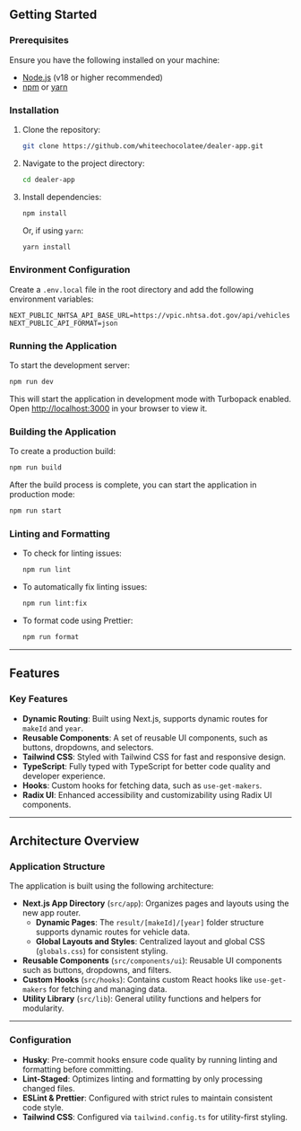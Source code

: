 ## Getting Started

### Prerequisites

Ensure you have the following installed on your machine:

- [Node.js](https://nodejs.org/) (v18 or higher recommended)
- [npm](https://www.npmjs.com/) or [yarn](https://yarnpkg.com/)

### Installation

1. Clone the repository:
   ```bash
   git clone https://github.com/whiteechocolatee/dealer-app.git
   ```
2. Navigate to the project directory:
   ```bash
   cd dealer-app
   ```
3. Install dependencies:
   ```bash
   npm install
   ```
   Or, if using `yarn`:
   ```bash
   yarn install
   ```

### Environment Configuration

Create a `.env.local` file in the root directory and add the following environment variables:

```plaintext
NEXT_PUBLIC_NHTSA_API_BASE_URL=https://vpic.nhtsa.dot.gov/api/vehicles
NEXT_PUBLIC_API_FORMAT=json
```

### Running the Application

To start the development server:

```bash
npm run dev
```

This will start the application in development mode with Turbopack enabled. Open [http://localhost:3000](http://localhost:3000) in your browser to view it.

### Building the Application

To create a production build:

```bash
npm run build
```

After the build process is complete, you can start the application in production mode:

```bash
npm run start
```

### Linting and Formatting

- To check for linting issues:
  ```bash
  npm run lint
  ```
- To automatically fix linting issues:
  ```bash
  npm run lint:fix
  ```
- To format code using Prettier:
  ```bash
  npm run format
  ```

---

## Features

### Key Features

- **Dynamic Routing**: Built using Next.js, supports dynamic routes for `makeId` and `year`.
- **Reusable Components**: A set of reusable UI components, such as buttons, dropdowns, and selectors.
- **Tailwind CSS**: Styled with Tailwind CSS for fast and responsive design.
- **TypeScript**: Fully typed with TypeScript for better code quality and developer experience.
- **Hooks**: Custom hooks for fetching data, such as `use-get-makers`.
- **Radix UI**: Enhanced accessibility and customizability using Radix UI components.

---

## Architecture Overview

### Application Structure

The application is built using the following architecture:

- **Next.js App Directory** (`src/app`): Organizes pages and layouts using the new app router.
  - **Dynamic Pages**: The `result/[makeId]/[year]` folder structure supports dynamic routes for vehicle data.
  - **Global Layouts and Styles**: Centralized layout and global CSS (`globals.css`) for consistent styling.
- **Reusable Components** (`src/components/ui`): Reusable UI components such as buttons, dropdowns, and filters.
- **Custom Hooks** (`src/hooks`): Contains custom React hooks like `use-get-makers` for fetching and managing data.
- **Utility Library** (`src/lib`): General utility functions and helpers for modularity.

---


### Configuration

- **Husky**: Pre-commit hooks ensure code quality by running linting and formatting before committing.
- **Lint-Staged**: Optimizes linting and formatting by only processing changed files.
- **ESLint & Prettier**: Configured with strict rules to maintain consistent code style.
- **Tailwind CSS**: Configured via `tailwind.config.ts` for utility-first styling.
